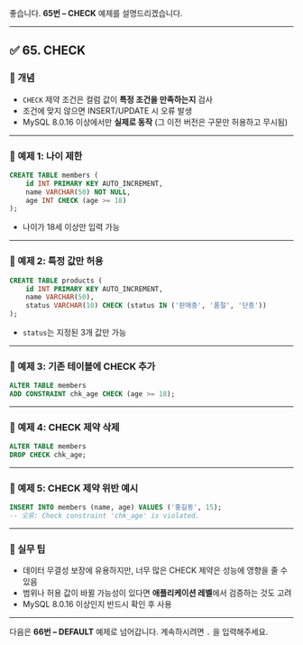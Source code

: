 좋습니다.
**65번 – CHECK** 예제를 설명드리겠습니다.

---

## ✅ 65. CHECK

### 📌 개념

* `CHECK` 제약 조건은 컬럼 값이 **특정 조건을 만족하는지** 검사
* 조건에 맞지 않으면 INSERT/UPDATE 시 오류 발생
* MySQL 8.0.16 이상에서만 **실제로 동작** (그 이전 버전은 구문만 허용하고 무시됨)

---

### 📄 예제 1: 나이 제한

```sql
CREATE TABLE members (
    id INT PRIMARY KEY AUTO_INCREMENT,
    name VARCHAR(50) NOT NULL,
    age INT CHECK (age >= 18)
);
```

* 나이가 18세 이상만 입력 가능

---

### 📄 예제 2: 특정 값만 허용

```sql
CREATE TABLE products (
    id INT PRIMARY KEY AUTO_INCREMENT,
    name VARCHAR(50),
    status VARCHAR(10) CHECK (status IN ('판매중', '품절', '단종'))
);
```

* `status`는 지정된 3개 값만 가능

---

### 📄 예제 3: 기존 테이블에 CHECK 추가

```sql
ALTER TABLE members
ADD CONSTRAINT chk_age CHECK (age >= 18);
```

---

### 📄 예제 4: CHECK 제약 삭제

```sql
ALTER TABLE members
DROP CHECK chk_age;
```

---

### 📄 예제 5: CHECK 제약 위반 예시

```sql
INSERT INTO members (name, age) VALUES ('홍길동', 15);
-- 오류: Check constraint 'chk_age' is violated.
```

---

### 🧠 실무 팁

* 데이터 무결성 보장에 유용하지만, 너무 많은 CHECK 제약은 성능에 영향을 줄 수 있음
* 범위나 허용 값이 바뀔 가능성이 있다면 **애플리케이션 레벨**에서 검증하는 것도 고려
* MySQL 8.0.16 이상인지 반드시 확인 후 사용

---

다음은 **66번 – DEFAULT** 예제로 넘어갑니다.
계속하시려면 `.` 을 입력해주세요.
